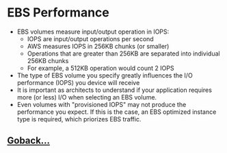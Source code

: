 # EBS Performance

- EBS volumes measure input/output operation in IOPS:
  - IOPS are input/output operations per second
  - AWS measures IOPS in 256KB chunks (or smaller)
  - Operations that are greater than 256KB are separated into individual 256KB chunks
  - For example, a 512KB operation would count 2 IOPS
- The type of EBS volume you specify greatly influences the I/O performance (IOPS) you device will receive
- It is important as architects to understand if your application requires more (or less) I/O when selecting an EBS volume.
- Even volumes with "provisioned IOPS" may not produce the performance you expect. If this is the case, an EBS optimized instance type is required, which priorizes EBS traffic.

## [Goback...](./index.md)